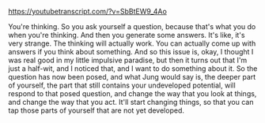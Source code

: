 https://youtubetranscript.com/?v=SbBtEW9_4Ao

 You're thinking. So you ask yourself a question, because that's what you do when you're thinking. And then you generate some answers. It's like, it's very strange. The thinking will actually work. You can actually come up with answers if you think about something. And so this issue is, okay, I thought I was real good in my little impulsive paradise, but then it turns out that I'm just a half-wit, and I noticed that, and I want to do something about it. So the question has now been posed, and what Jung would say is, the deeper part of yourself, the part that still contains your undeveloped potential, will respond to that posed question, and change the way that you look at things, and change the way that you act. It'll start changing things, so that you can tap those parts of yourself that are not yet developed.
